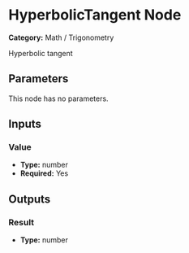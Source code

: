 
# HyperbolicTangent Node

**Category:** Math / Trigonometry

Hyperbolic tangent

## Parameters

This node has no parameters.

## Inputs


### Value
- **Type:** number
- **Required:** Yes



## Outputs


### Result
- **Type:** number




